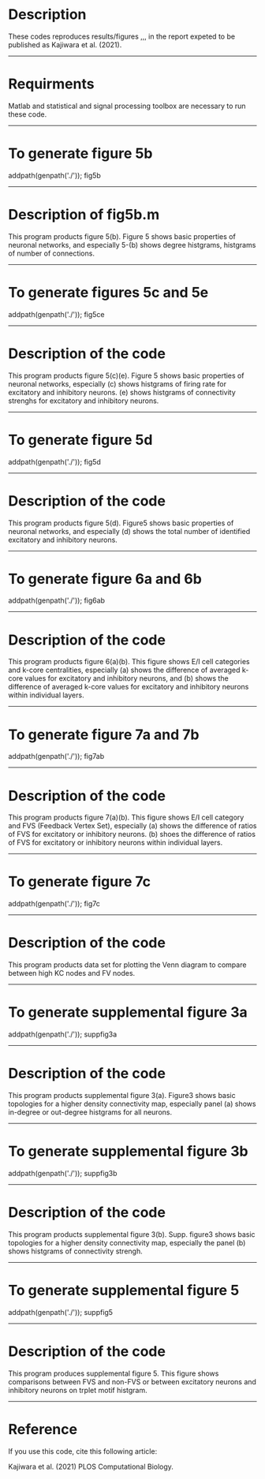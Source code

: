 # Description
   These codes reproduces results/figures ,,, in the report
   expeted to be published as Kajiwara et al. (2021).
  
--------------
# Requirments
    
  Matlab and statistical and signal processing toolbox are necessary to run these code.
  
----------------
# To generate figure 5b
  
  addpath(genpath('./'));
  fig5b
  
----------------
# Description of fig5b.m
 
  This program products figure 5(b).
  Figure 5 shows basic properties of neuronal networks, and
  especially 5-(b) shows degree histgrams, histgrams of number of connections.

-----------------
# To generate figures 5c and 5e
  
   addpath(genpath('./'));
   fig5ce
  
----------------
# Description of the code

  This program products figure 5(c)(e).
  Figure 5 shows basic properties of neuronal networks, especially
  (c) shows histgrams of firing rate for excitatory and inhibitory neurons.
  (e) shows histgrams of connectivity strenghs for excitatory and inhibitory neurons.

-----------------
# To generate figure 5d
  
   addpath(genpath('./'));
   fig5d
  
----------------
# Description of the code

  This program products figure 5(d).
  Figure5 shows basic properties of neuronal networks, and especially
  (d) shows the total number of identified excitatory and inhibitory neurons.

-----------------
# To generate figure 6a and 6b
  
   addpath(genpath('./'));
   fig6ab
  
----------------
# Description of the code

  This program products figure 6(a)(b). 
  This figure shows E/I cell categories and k-core centralities, especially
  (a) shows the difference of averaged k-core values for excitatory and inhibitory neurons, and
  (b) shows the difference of averaged k-core values for excitatory and inhibitory neurons within individual layers.

-----------------
# To generate figure 7a and 7b
  
   addpath(genpath('./'));
   fig7ab
  
----------------
# Description of the code

   This program products figure 7(a)(b).
   This figure shows E/I cell category and FVS (Feedback Vertex Set), especially
   (a) shows the difference of ratios of FVS for excitatory or inhibitory neurons.
   (b) shoes the difference of ratios of FVS for excitatory or inhibitory neurons within individual layers.

-----------------
# To generate figure 7c
  
   addpath(genpath('./'));
   fig7c
  
----------------
# Description of the code

   This program products data set for plotting the Venn diagram
   to compare between high KC nodes and FV nodes.

-----------------
# To generate supplemental figure 3a
  
   addpath(genpath('./'));
   suppfig3a
  
----------------
# Description of the code

   This program products supplemental figure 3(a).
   Figure3 shows basic topologies for a higher density connectivity map, 
   especially panel (a) shows in-degree or out-degree histgrams for all neurons.

-----------------
# To generate supplemental figure 3b
  
   addpath(genpath('./'));
   suppfig3b
  
----------------
# Description of the code

   This program products supplemental figure 3(b).
   Supp. figure3 shows basic topologies for a higher density connectivity
   map, especially the panel (b) shows histgrams of connectivity strengh.

-----------------
# To generate supplemental figure 5
  
   addpath(genpath('./'));
   suppfig5
  
----------------
# Description of the code

  This program produces supplemental figure 5.
  This figure shows comparisons between FVS and non-FVS or 
  between excitatory neurons and inhibitory neurons 
  on trplet motif histgram.

------------------
   # Reference
   If you use this code, cite this following article: 
   
   Kajiwara et al. (2021) PLOS Computational Biology.

